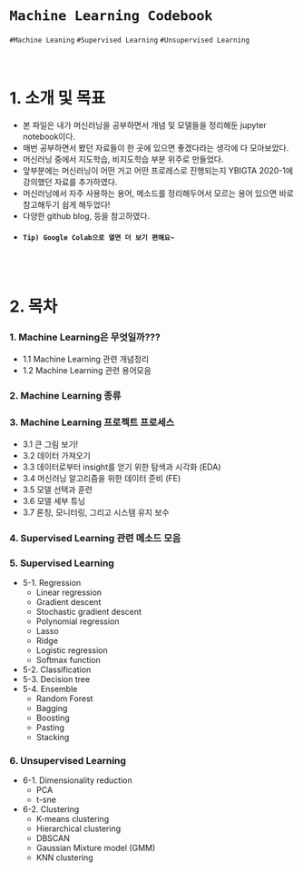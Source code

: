 # `Machine Learning Codebook`
`#Machine Leaning` `#Supervised Learning` `#Unsupervised Learning`
<br>
<br>
<br>

# 1. 소개 및 목표
 - 본 파일은 내가 머신러닝을 공부하면서 개념 및 모델들을 정리해둔 jupyter notebook이다.
 - 매번 공부하면서 봤던 자료들이 한 곳에 있으면 좋겠다라는 생각에 다 모아보았다.
 - 머신러닝 중에서 지도학습, 비지도학습 부분 위주로 만들었다.
 - 앞부분에는 머신러닝이 어떤 거고 어떤 프로레스로 진행되는지 YBIGTA 2020-1에 강의했던 자료를 추가하였다.
 - 머신러닝에서 자주 사용하는 용어, 메소드를 정리해두어서 모르는 용어 있으면 바로 참고해두기 쉽게 해두었다!
 - 다양한 github blog, <Hands on Machine Learning> 등을 참고하였다.
 - #### `Tip) Google Colab으로 열면 더 보기 편해요~`
<br>
<br>

# 2. 목차

### 1. Machine Learning은 무엇일까???
 - 1.1 Machine Learning 관련 개념정리
 - 1.2 Machine Learning 관련 용어모음
 
### 2. Machine Learning 종류
 
### 3. Machine Learning 프로젝트 프로세스
 - 3.1 큰 그림 보기!
 - 3.2 데이터 가져오기
 - 3.3 데이터로부터 insight를 얻기 위한 탐색과 시각화 (EDA)
 - 3.4 머신러닝 알고리즘을 위한 데이터 준비 (FE)
 - 3.5 모델 선택과 훈련
 - 3.6 모델 세부 튜닝
 - 3.7 론칭, 모니터링, 그리고 시스템 유지 보수

### 4. Supervised Learning 관련 메소드 모음

 
### 5. Supervised Learning
 - 5-1. Regression
   - Linear regression
   - Gradient descent
   - Stochastic gradient descent
   - Polynomial regression
   - Lasso
   - Ridge
   - Logistic regression
   - Softmax function
 - 5-2. Classification
 - 5-3. Decision tree
 - 5-4. Ensemble
   - Random Forest
   - Bagging
   - Boosting
   - Pasting
   - Stacking

### 6. Unsupervised Learning
 - 6-1. Dimensionality reduction
   - PCA
   - t-sne
 - 6-2. Clustering
   - K-means clustering
   - Hierarchical clustering
   - DBSCAN
   - Gaussian Mixture model (GMM)
   - KNN clustering
